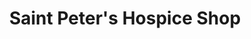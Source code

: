 ---
title: "Saint Peter's Hospice Shop"
url: /chipping-sodbury/saint-peters-hospice-shop/
shop: Gebrauchtwaren
---